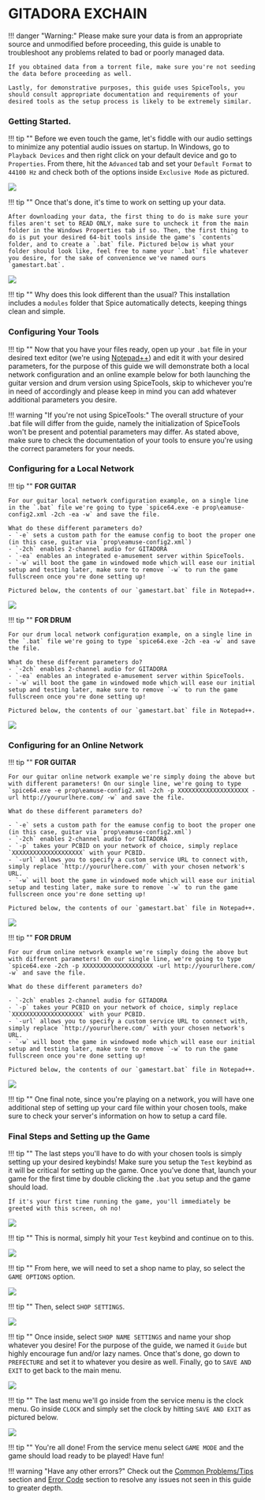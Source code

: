 # GITADORA EXCHAIN

!!! danger "Warning:"
	Please make sure your data is from an appropriate source and unmodified before proceeding, this guide is unable to troubleshoot any problems related to bad or poorly managed data.

	If you obtained data from a torrent file, make sure you're not seeding the data before proceeding as well.

	Lastly, for demonstrative purposes, this guide uses SpiceTools, you should consult appropriate documentation and requirements of your desired tools as the setup process is likely to be extremely similar.

### Getting Started.

!!! tip ""
	Before we even touch the game, let's fiddle with our audio settings to minimize any potential audio issues on startup. In Windows, go to `Playback Devices` and then right click on your default device and go to `Properties`. From there, hit the `Advanced` tab and set your `Default Format` to `44100 Hz` and check both of the options inside `Exclusive Mode` as pictured.

<img src="/img/common/441.png">

!!! tip ""
	Once that's done, it's time to work on setting up your data.

	After downloading your data, the first thing to do is make sure your files aren't set to READ ONLY, make sure to uncheck it from the main folder in the Windows Properties tab if so. Then, the first thing to do is put your desired 64-bit tools inside the game's `contents` folder, and to create a `.bat` file. Pictured below is what your folder should look like, feel free to name your `.bat` file whatever you desire, for the sake of convenience we've named ours `gamestart.bat`.

<img src="/img/exchain/1.png">

!!! tip ""
	Why does this look different than the usual? This installation includes a `modules` folder that Spice automatically detects, keeping things clean and simple.

### Configuring Your Tools

!!! tip ""
	Now that you have your files ready, open up your `.bat` file in your desired text editor (we're using [Notepad++](https://notepad-plus-plus.org/)) and edit it with your desired parameters, for the purpose of this guide we will demonstrate both a local network configuration and an online example below for both launching the guitar version and drum version using SpiceTools, skip to whichever you're in need of accordingly and please keep in mind you can add whatever additional parameters you desire.

!!! warning "If you're not using SpiceTools:"
	The overall structure of your .bat file will differ from the guide, namely the initialization of SpiceTools won't be present and potential parameters may differ. As stated above, make sure to check the documentation of your tools to ensure you're using the correct parameters for your needs.

### Configuring for a Local Network

!!! tip ""
	**FOR GUITAR**

	For our guitar local network configuration example, on a single line in the `.bat` file we're going to type `spice64.exe -e prop\eamuse-config2.xml -2ch -ea -w` and save the file. 

	What do these different parameters do?
	- `-e` sets a custom path for the eamuse config to boot the proper one (in this case, guitar via `prop\eamuse-config2.xml`)
	- `-2ch` enables 2-channel audio for GITADORA
	- `-ea` enables an integrated e-amusement server within SpiceTools.
	- `-w` will boot the game in windowed mode which will ease our initial setup and testing later, make sure to remove `-w` to run the game fullscreen once you're done setting up!

	Pictured below, the contents of our `gamestart.bat` file in Notepad++.

<img src="/img/matixx/2g.png">

!!! tip ""
	**FOR DRUM**

	For our drum local network configuration example, on a single line in the `.bat` file we're going to type `spice64.exe -2ch -ea -w` and save the file. 

	What do these different parameters do?
	- `-2ch` enables 2-channel audio for GITADORA
	- `-ea` enables an integrated e-amusement server within SpiceTools.
	- `-w` will boot the game in windowed mode which will ease our initial setup and testing later, make sure to remove `-w` to run the game fullscreen once you're done setting up!

	Pictured below, the contents of our `gamestart.bat` file in Notepad++.

<img src="/img/matixx/2d.png">

### Configuring for an Online Network

!!! tip ""
	**FOR GUITAR**

	For our guitar online network example we're simply doing the above but with different parameters! On our single line, we're going to type `spice64.exe -e prop\eamuse-config2.xml -2ch -p XXXXXXXXXXXXXXXXXXXX -url http://yoururlhere.com/ -w` and save the file. 

	What do these different parameters do? 

	- `-e` sets a custom path for the eamuse config to boot the proper one (in this case, guitar via `prop\eamuse-config2.xml`)
	- `-2ch` enables 2-channel audio for GITADORA
	- `-p` takes your PCBID on your network of choice, simply replace `XXXXXXXXXXXXXXXXXXXX` with your PCBID.
	- `-url` allows you to specify a custom service URL to connect with, simply replace `http://yoururlhere.com/` with your chosen network's URL.
	- `-w` will boot the game in windowed mode which will ease our initial setup and testing later, make sure to remove `-w` to run the game fullscreen once you're done setting up!

	Pictured below, the contents of our `gamestart.bat` file in Notepad++.

<img src="/img/matixx/3g.png">

!!! tip ""
	**FOR DRUM**

	For our drum online network example we're simply doing the above but with different parameters! On our single line, we're going to type `spice64.exe -2ch -p XXXXXXXXXXXXXXXXXXXX -url http://yoururlhere.com/ -w` and save the file. 

	What do these different parameters do? 

	- `-2ch` enables 2-channel audio for GITADORA
	- `-p` takes your PCBID on your network of choice, simply replace `XXXXXXXXXXXXXXXXXXXX` with your PCBID.
	- `-url` allows you to specify a custom service URL to connect with, simply replace `http://yoururlhere.com/` with your chosen network's URL.
	- `-w` will boot the game in windowed mode which will ease our initial setup and testing later, make sure to remove `-w` to run the game fullscreen once you're done setting up!

	Pictured below, the contents of our `gamestart.bat` file in Notepad++.

<img src="/img/matixx/3d.png">

!!! tip ""
	One final note, since you're playing on a network, you will have one additional step of setting up your card file within your chosen tools, make sure to check your server's information on how to setup a card file.

### Final Steps and Setting up the Game

!!! tip ""
	The last steps you'll have to do with your chosen tools is simply setting up your desired keybinds! Make sure you setup the `Test` keybind as it will be critical for setting up the game. Once you've done that, launch your game for the first time by double clicking the `.bat` you setup and the game should load.

	If it's your first time running the game, you'll immediately be greeted with this screen, oh no!

<img src="/img/matixx/4.png">

!!! tip ""
	This is normal, simply hit your `Test` keybind and continue on to this.

<img src="/img/matixx/5.png">

!!! tip ""
	From here, we will need to set a shop name to play, so select the `GAME OPTIONS` option.

<img src="/img/matixx/6.png">

!!! tip "" 
	Then, select `SHOP SETTINGS`.

<img src="/img/matixx/7.png">

!!! tip "" 
	Once inside, select `SHOP NAME SETTINGS` and name your shop whatever you desire! For the purpose of the guide, we named it `Guide` but highly encourage fun and/or lazy names. Once that's done, go down to `PREFECTURE` and set it to whatever you desire as well. Finally, go to `SAVE AND EXIT` to get back to the main menu.

<img src="/img/matixx/8.png">

!!! tip ""
	The last menu we'll go inside from the service menu is the clock menu. Go inside `CLOCK` and simply set the clock by hitting `SAVE AND EXIT` as pictured below.

<img src="/img/matixx/9.png">

!!! tip ""
	You're all done! From the service menu select `GAME MODE` and the game should load ready to be played! Have fun!

!!! warning "Have any other errors?"
	Check out the [Common Problems/Tips](problems.md) section and [Error Code](/errorcodes/bemani.md) section to resolve any issues not seen in this guide to greater depth.
